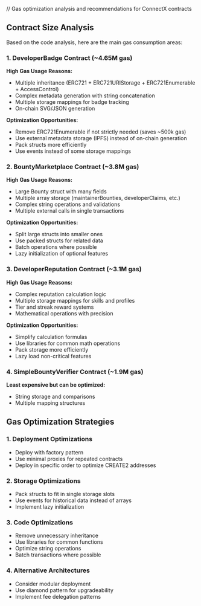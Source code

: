 // Gas optimization analysis and recommendations for ConnectX contracts

## Contract Size Analysis

Based on the code analysis, here are the main gas consumption areas:

### 1. DeveloperBadge Contract (~4.65M gas)
**High Gas Usage Reasons:**
- Multiple inheritance (ERC721 + ERC721URIStorage + ERC721Enumerable + AccessControl)
- Complex metadata generation with string concatenation
- Multiple storage mappings for badge tracking
- On-chain SVG/JSON generation

**Optimization Opportunities:**
- Remove ERC721Enumerable if not strictly needed (saves ~500k gas)
- Use external metadata storage (IPFS) instead of on-chain generation
- Pack structs more efficiently
- Use events instead of some storage mappings

### 2. BountyMarketplace Contract (~3.8M gas)
**High Gas Usage Reasons:**
- Large Bounty struct with many fields
- Multiple array storage (maintainerBounties, developerClaims, etc.)
- Complex string operations and validations
- Multiple external calls in single transactions

**Optimization Opportunities:**
- Split large structs into smaller ones
- Use packed structs for related data
- Batch operations where possible
- Lazy initialization of optional features

### 3. DeveloperReputation Contract (~3.1M gas)
**High Gas Usage Reasons:**
- Complex reputation calculation logic
- Multiple storage mappings for skills and profiles
- Tier and streak reward systems
- Mathematical operations with precision

**Optimization Opportunities:**
- Simplify calculation formulas
- Use libraries for common math operations
- Pack storage more efficiently
- Lazy load non-critical features

### 4. SimpleBountyVerifier Contract (~1.9M gas)
**Least expensive but can be optimized:**
- String storage and comparisons
- Multiple mapping structures

## Gas Optimization Strategies

### 1. Deployment Optimizations
- Deploy with factory pattern
- Use minimal proxies for repeated contracts
- Deploy in specific order to optimize CREATE2 addresses

### 2. Storage Optimizations
- Pack structs to fit in single storage slots
- Use events for historical data instead of arrays
- Implement lazy initialization

### 3. Code Optimizations
- Remove unnecessary inheritance
- Use libraries for common functions
- Optimize string operations
- Batch transactions where possible

### 4. Alternative Architectures
- Consider modular deployment
- Use diamond pattern for upgradeability
- Implement fee delegation patterns